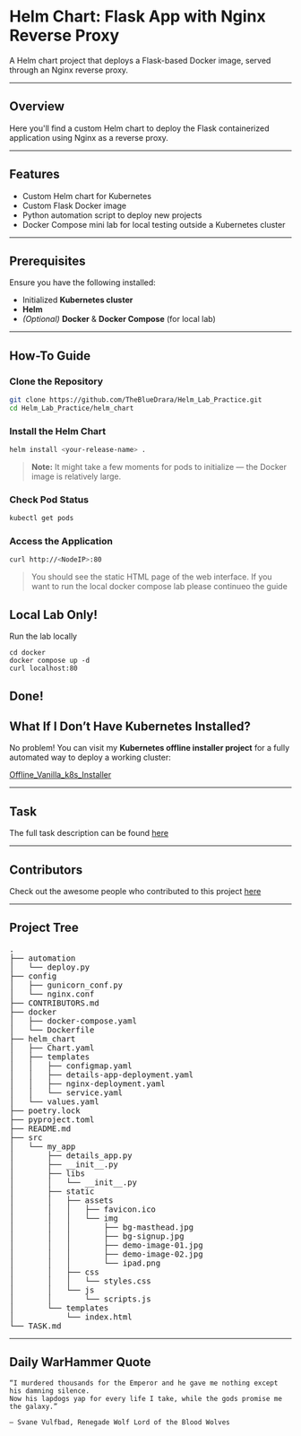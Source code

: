 # Helm Chart: Flask App with Nginx Reverse Proxy

A Helm chart project that deploys a Flask-based Docker image, served through an Nginx reverse proxy.

---

## Overview

Here you'll find a custom Helm chart to deploy the Flask containerized application using Nginx as a reverse proxy.

---

## Features

-  Custom Helm chart for Kubernetes
-  Custom Flask Docker image
-  Python automation script to deploy new projects
-  Docker Compose mini lab for local testing outside a Kubernetes cluster

---

##  Prerequisites

Ensure you have the following installed:

-  Initialized **Kubernetes cluster**
- **Helm**
- *(Optional)*  **Docker** & **Docker Compose** (for local lab)

---

##  How-To Guide

### Clone the Repository

```bash
git clone https://github.com/TheBlueDrara/Helm_Lab_Practice.git
cd Helm_Lab_Practice/helm_chart
```

### Install the Helm Chart

```bash
helm install <your-release-name> .
```

> **Note:** It might take a few moments for pods to initialize — the Docker image is relatively large.

### Check Pod Status

```bash
kubectl get pods
```

### Access the Application

```bash
curl http://<NodeIP>:80
```

> You should see the static HTML page of the web interface.
> If you want to run the local docker compose lab please continueo the guide

## Local Lab Only!

Run the lab locally

```
cd docker
docker compose up -d
curl localhost:80
```

Done!
---

##  What If I Don’t Have Kubernetes Installed?

No problem! You can visit my **Kubernetes offline installer project** for a fully automated way to deploy a working cluster:

 [Offline_Vanilla_k8s_Installer](https://github.com/TheBlueDrara/Offline_Vanilla_k8s_Installer.git)

---

##  Task

The full task description can be found [here](TASK.md)

---

##  Contributors

Check out the awesome people who contributed to this project [here](CONTRIBUTORS.md)

---

## Project Tree

<pre>
.
├── automation
│   └── deploy.py
├── config
│   ├── gunicorn_conf.py
│   └── nginx.conf
├── CONTRIBUTORS.md
├── docker
│   ├── docker-compose.yaml
│   └── Dockerfile
├── helm_chart
│   ├── Chart.yaml
│   ├── templates
│   │   ├── configmap.yaml
│   │   ├── details-app-deployment.yaml
│   │   ├── nginx-deployment.yaml
│   │   └── service.yaml
│   └── values.yaml
├── poetry.lock
├── pyproject.toml
├── README.md
├── src
│   └── my_app
│       ├── details_app.py
│       ├── __init__.py
│       ├── libs
│       │   └── __init__.py
│       ├── static
│       │   ├── assets
│       │   │   ├── favicon.ico
│       │   │   └── img
│       │   │       ├── bg-masthead.jpg
│       │   │       ├── bg-signup.jpg
│       │   │       ├── demo-image-01.jpg
│       │   │       ├── demo-image-02.jpg
│       │   │       └── ipad.png
│       │   ├── css
│       │   │   └── styles.css
│       │   └── js
│       │       └── scripts.js
│       └── templates
│           └── index.html
└── TASK.md
</pre>

---

## Daily WarHammer Quote

```
“I murdered thousands for the Emperor and he gave me nothing except his damning silence.
Now his lapdogs yap for every life I take, while the gods promise me the galaxy.”

— Svane Vulfbad, Renegade Wolf Lord of the Blood Wolves 
```